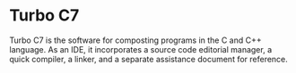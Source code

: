 # Turbo C7

 Turbo C7 is the software for composting programs in the C and C++ language. As an IDE, it incorporates a source code editorial manager, a quick compiler, a linker, and a separate assistance document for reference.
